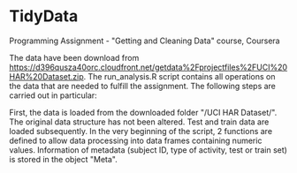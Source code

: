 # TidyData
Programming Assignment - "Getting and Cleaning Data" course, Coursera

The data have been download from <https://d396qusza40orc.cloudfront.net/getdata%2Fprojectfiles%2FUCI%20HAR%20Dataset.zip>. The run_analysis.R script contains all operations on the data that are needed to fulfill the assignment. The following steps are carried out in particular:

First, the data is loaded from the downloaded folder "/UCI HAR Dataset/". The original data structure has not been altered. Test and train data are loaded subsequently. In the very beginning of the script, 2 functions are defined to allow data processing into data frames containing numeric values. Information of metadata (subject ID, type of activity, test or train set) is stored in the object "Meta". 
